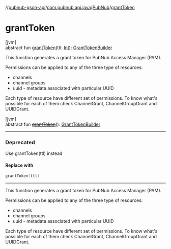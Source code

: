 //[pubnub-gson-api](../../../index.md)/[com.pubnub.api.java](../index.md)/[PubNub](index.md)/[grantToken](grant-token.md)

# grantToken

[jvm]\
abstract fun [grantToken](grant-token.md)(ttl: [Int](https://kotlinlang.org/api/core/kotlin-stdlib/kotlin/-int/index.html)): [GrantTokenBuilder](../../com.pubnub.api.java.endpoints.access.builder/-grant-token-builder/index.md)

This function generates a grant token for PubNub Access Manager (PAM).

Permissions can be applied to any of the three type of resources:

- 
   channels
- 
   channel groups
- 
   uuid - metadata associated with particular UUID

Each type of resource have different set of permissions. To know what's possible for each of them check ChannelGrant, ChannelGroupGrant and UUIDGrant.

[jvm]\
abstract fun [~~grantToken~~](grant-token.md)(): [GrantTokenBuilder](../../com.pubnub.api.java.endpoints.access.builder/-grant-token-builder/index.md)

---

### Deprecated

Use grantToken(ttl) instead

#### Replace with

```kotlin
grantToken(ttl)
```
---

This function generates a grant token for PubNub Access Manager (PAM).

Permissions can be applied to any of the three type of resources:

- 
   channels
- 
   channel groups
- 
   uuid - metadata associated with particular UUID

Each type of resource have different set of permissions. To know what's possible for each of them check ChannelGrant, ChannelGroupGrant and UUIDGrant.
